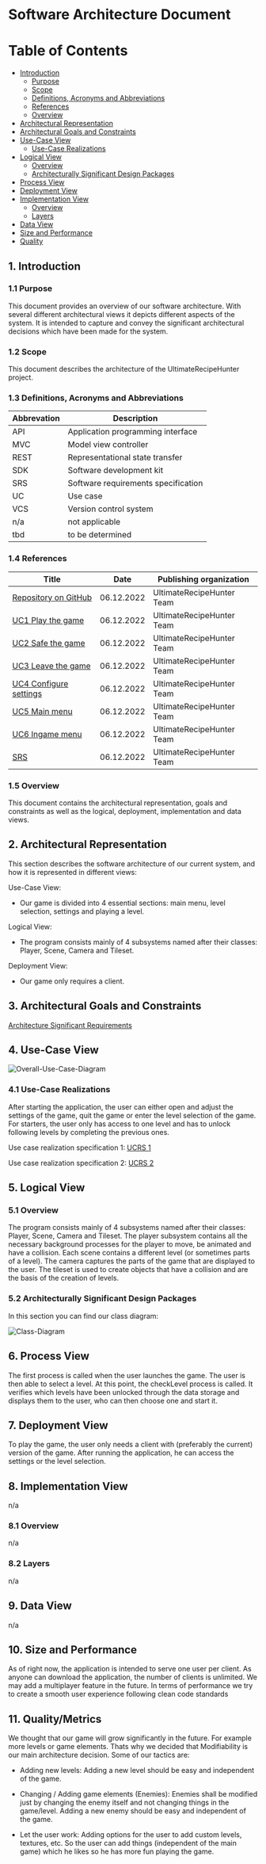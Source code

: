 # Software Architecture Document

# Table of Contents
- [Introduction](#1-introduction)
    - [Purpose](#11-purpose)
    - [Scope](#12-scope)
    - [Definitions, Acronyms and Abbreviations](#13-definitions-acronyms-and-abbreviations)
    - [References](#14-references)
    - [Overview](#15-overview)
- [Architectural Representation](#2-architectural-representation)
- [Architectural Goals and Constraints](#3-architectural-goals-and-constraints)
- [Use-Case View](#4-use-case-view)
    - [Use-Case Realizations](#41-use-case-realizations)
- [Logical View](#5-logical-view)
    - [Overview](#51-overview)
    - [Architecturally Significant Design Packages](#52-architecturally-significant-design-packages)
- [Process View](#6-process-view)
- [Deployment View](#7-deployment-view)
- [Implementation View](#8-implementation-view)
    - [Overview](#81-overview)
    - [Layers](#82-layers)
- [Data View](#9-data-view)
- [Size and Performance](#10-size-and-performance)
- [Quality](#11-quality)

## 1. Introduction

### 1.1 Purpose
This document provides an overview of our software architecture. With several different architectural views it depicts different aspects of the system. It is intended to capture and convey the significant architectural decisions which have been made for the system.

### 1.2 Scope
This document describes the architecture of the UltimateRecipeHunter project.

### 1.3 Definitions, Acronyms and Abbreviations

| Abbrevation | Description                            |
| ----------- | -------------------------------------- |
| API         | Application programming interface      |
| MVC         | Model view controller                  |
| REST        | Representational state transfer        |
| SDK         | Software development kit               |
| SRS         | Software requirements specification    |
| UC          | Use case                               |
| VCS         | Version control system                 |
| n/a         | not applicable                         |
| tbd         | to be determined                       |

### 1.4 References

| Title                                                              		| Date       | Publishing organization   |
| --------------------------------------------------------------------------|:----------:| ------------------------- |
| [Repository on GitHub](https://github.com/Raos2806/UltimateRecipeHunter)		| 06.12.2022 | UltimateRecipeHunter Team     |
| [UC1 Play the game](./use_cases/UC1_play_the_game.md)           		| 06.12.2022 | UltimateRecipeHunter Team     |
| [UC2 Safe the game](./use_cases/UC2_safe_the_game.md)           		| 06.12.2022 | UltimateRecipeHunter Team     |
| [UC3 Leave the game](./use_cases/UC3_leave_the_game.md)     		| 06.12.2022 |UltimateRecipeHunter Team     |
| [UC4 Configure settings](./use_cases/UC4_configure_settings.md)       		| 06.12.2022 | UltimateRecipeHunter Team     |
| [UC5 Main menu](./use_cases/UC5_main_menu.md)                         		| 06.12.2022 | UltimateRecipeHunter Team     |
| [UC6 Ingame menu](./use_cases/UC6_ingame_menu.md)                            		| 06.12.2022 | UltimateRecipeHunter Team     |
| [SRS](./SoftwareRequirementsSpecification.md)                      		| 06.12.2022 | UltimateRecipeHunter Team     |

### 1.5 Overview
This document contains the architectural representation, goals and constraints as well 
as the logical, deployment, implementation and data views.

## 2. Architectural Representation

This section describes the software architecture of our current system, and how it is represented in different views:

Use-Case View:
- Our game is divided into 4 essential sections: main menu, level selection, settings and playing a level.

Logical View:
- The program consists mainly of 4 subsystems named after their classes: Player, Scene, Camera and Tileset.

Deployment View:
- Our game only requires a client.

## 3. Architectural Goals and Constraints

[Architecture Significant Requirements](./ASR.md)

## 4. Use-Case View
![Overall-Use-Case-Diagram](./Pictures/UseCaseDiagramm.png)

### 4.1 Use-Case Realizations

After starting the application, the user can either open and adjust the settings of the game, quit the game or enter the level selection of the game. For starters, the user only has access to one level and has to unlock following levels by completing the previous ones.

Use case realization specification 1: 
[UCRS 1](./UCRS/UCRS1.md)

Use case realization specification 2: 
[UCRS 2](./UCRS/UCRS2.md)

## 5. Logical View

### 5.1 Overview
 
The program consists mainly of 4 subsystems named after their classes: Player, Scene, Camera and Tileset.
The player subsystem contains all the necessary background processes for the player to move, be animated and have a collision. Each scene contains a different level (or sometimes parts of a level). The camera captures the parts of the game that are displayed to the user. The tileset is used to create objects that have a collision and are the basis of the creation of levels.

### 5.2 Architecturally Significant Design Packages

In this section you can find our class diagram:

![Class-Diagram](./Pictures/uml_class_diagramm.png)

## 6. Process View

The first process is called when the user launches the game. The user is then able to select a level. At this point, the checkLevel process is called. It verifies which levels have been unlocked through the data storage and displays them to the user, who can then choose one and start it.


## 7. Deployment View

To play the game, the user only needs a client with (preferably the current) version of the game. After running the application, he can access the settings or the level selection.
## 8. Implementation View
n/a
### 8.1 Overview
n/a
### 8.2 Layers
n/a
## 9. Data View
n/a
## 10. Size and Performance

As of right now, the application is intended to serve one user per client. As anyone can download the application, the number of clients is unlimited. We may add a multiplayer feature in the future.
In terms of performance we try to create a smooth user experience following clean code standards 
## 11. Quality/Metrics

We thought that our game will grow significantly in the future. For example more levels or game elements.
Thats why we decided that Modifiability is our main architecture decision.
Some of our tactics are:

- Adding new levels:
Adding a new level should be easy and independent of the game.

- Changing / Adding game elements (Enemies):
Enemies shall be modified just by changing the enemy itself and not changing things in the game/level.
Adding a new enemy should be easy and independent of the game.

- Let the user work:
Adding options for the user to add custom levels, textures, etc.
So the user can add things (independent of the main game) which he likes so he has more fun playing the game. 
